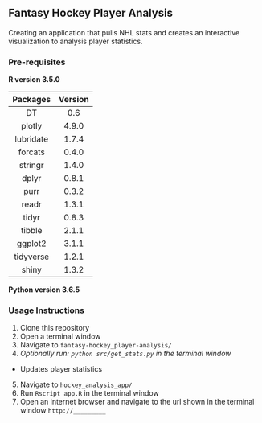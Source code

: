 ## Fantasy Hockey Player Analysis  

Creating an application that pulls NHL stats and creates an interactive visualization to analysis player statistics.  

### Pre-requisites  
**R version 3.5.0**  

| Packages | Version |
|:--------:|:-------:|  
| DT | 0.6 |
| plotly | 4.9.0 |
| lubridate | 1.7.4 |
| forcats | 0.4.0 |
| stringr | 1.4.0 |
| dplyr | 0.8.1 |
| purr | 0.3.2 |
| readr | 1.3.1 |
| tidyr | 0.8.3 |
| tibble | 2.1.1 |
| ggplot2 | 3.1.1 |
| tidyverse | 1.2.1 |
| shiny | 1.3.2 |  

**Python version 3.6.5**  

### Usage Instructions  
1. Clone this repository  
2. Open a terminal window
3. Navigate to `fantasy-hockey_player-analysis/`
4. *Optionally run: `python src/get_stats.py` in the terminal window*  
  - Updates player statistics  
5. Navigate to `hockey_analysis_app/`  
6. Run `Rscript app.R` in the terminal window  
7. Open an internet browser and navigate to the url shown in the terminal window  `http://_________`  
